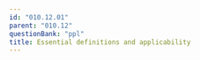 ```yaml
---
id: "010.12.01"
parent: "010.12"
questionBank: "ppl"
title: Essential definitions and applicability
---
```

